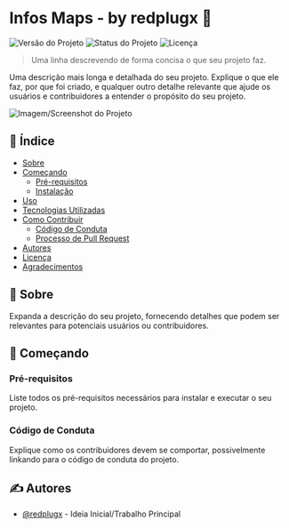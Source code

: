 # Infos Maps - by redplugx 🔌

![Versão do Projeto](https://img.shields.io/badge/version-1.0.0-blue.svg?cacheSeconds=2592000)
![Status do Projeto](https://img.shields.io/badge/status-active-success.svg)
![Licença](https://img.shields.io/badge/license-MIT-blue.svg)

> Uma linha descrevendo de forma concisa o que seu projeto faz.

Uma descrição mais longa e detalhada do seu projeto. Explique o que ele faz, por que foi criado, e qualquer outro detalhe relevante que ajude os usuários e contribuidores a entender o propósito do seu projeto.

![Imagem/Screenshot do Projeto](caminho_para_imagem.png)

## 📝 Índice

- [Sobre](#sobre)
- [Começando](#começando)
  - [Pré-requisitos](#pré-requisitos)
  - [Instalação](#instalação)
- [Uso](#uso)
- [Tecnologias Utilizadas](#tecnologias-utilizadas)
- [Como Contribuir](#como-contribuir)
  - [Código de Conduta](#código-de-conduta)
  - [Processo de Pull Request](#processo-de-pull-request)
- [Autores](#autores)
- [Licença](#licença)
- [Agradecimentos](#agradecimentos)

## 🚀 Sobre

Expanda a descrição do seu projeto, fornecendo detalhes que podem ser relevantes para potenciais usuários ou contribuidores.

## 🏁 Começando

### Pré-requisitos

Liste todos os pré-requisitos necessários para instalar e executar o seu projeto.


### Código de Conduta

Explique como os contribuidores devem se comportar, possivelmente linkando para o código de conduta do projeto.


## ✍️ Autores

- [@redplugx](https://github.com/redplugx) - Ideia Inicial/Trabalho Principal


